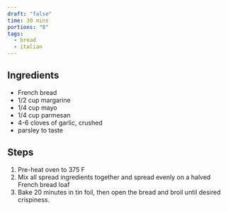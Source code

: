 ```yaml
---
draft: "false"
time: 30 mins
portions: "8"
tags:
  - bread
  - italian
---
```

## Ingredients
- French bread
- 1/2 cup margarine
- 1/4 cup mayo
- 1/4 cup parmesan
- 4-6 cloves of garlic, crushed
- parsley to taste
## Steps
1. Pre-heat oven to 375 F
2. Mix all spread ingredients together and spread evenly on a halved French bread loaf
3. Bake 20 minutes in tin foil, then open the bread and broil until desired crispiness. 

